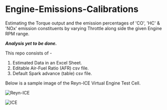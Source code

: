 # Engine-Emissions-Calibrations
Estimating the Torque output and the emission percentages of 'CO', 'HC' & 'NOx' emission constituents by varying Throttle along side the given Engine RPM range.

***Analysis yet to be done.***

This repo consists of -
  1. Estimated Data in an Excel Sheet.
  2. Editable Air-Fuel Ratio (AFR) csv file.
  3. Default Spark advance (table) csv file.

Below is a sample image of the Reyn-ICE Virtual Engine Test Cell.

![Reyn-ICE](https://user-images.githubusercontent.com/68963724/90239308-e9cead80-de44-11ea-9564-4e8c34d11eb9.png)

![ICE](https://user-images.githubusercontent.com/68963724/90239390-0ff44d80-de45-11ea-85a4-00f96887c81e.png)
